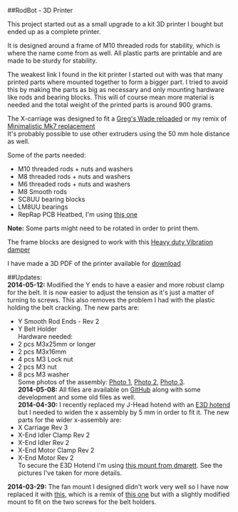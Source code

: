 ##RodBot - 3D Printer  

This project started out as a small upgrade to a kit 3D printer I bought but ended up as a complete printer.  

It is designed around a frame of M10 threaded rods for stability, which is where the name come from as well. All plastic parts are printable and are made to be sturdy for stability.  

The weakest link I found in the kit printer I started out with was that many printed parts where mounted together to form a bigger part. I tried to avoid this by making the parts as big as necessary and only mounting hardware like rods and bearing blocks. This will of course mean more material is needed and the total weight of the printed parts is around 900 grams.  

The X-carriage was designed to fit a [Greg's Wade reloaded](http://www.thingiverse.com/thing:18379) or my remix of [Minimalistic Mk7 replacement](http://www.thingiverse.com/thing:251112)  
It's probably possible to use other extruders using the 50 mm hole distance as well.  

Some of the parts needed:  
* M10 threaded rods + nuts and washers  
* M8 threaded rods + nuts and washers  
* M6 threaded rods + nuts and washers  
* M8 Smooth rods  
* SC8UU bearing blocks  
* LM8UU bearings  
* RepRap PCB Heatbed, I'm using [this one](http://reprap.me/heatbed/mk2-231.html)  

**Note:** Some parts might need to be rotated in order to print them.  

The frame blocks are designed to work with this [Heavy duty Vibration damper](http://www.thingiverse.com/thing:94279 )  

I have made a 3D PDF of the printer available for [download](http://www.thingiverse.com/download:476394)  

##Updates:  
**2014-05-12:** Modified the Y ends to have a easier and more robust clamp for the belt. It is now easier to adjust the tension as it's just a matter of turning to screws. This also removes the problem I had with the plastic holding the belt cracking. The new parts are:  
- Y Smooth Rod Ends - Rev 2
- Y Belt Holder  
Hardware needed:  
- 2 pcs M3x25mm or longer
- 2 pcs M3x16mm
- 4 pcs M3 Lock nut
- 2 pcs M3 nut
- 8 pcs M3 washer  
Some photos of the assembly: [Photo 1](https://raw.githubusercontent.com/hampussandberg/RodBot/master/Renderings%20-%20Images/Photo%202014-05-12%2023%2004%2008.jpg), [Photo 2](https://raw.githubusercontent.com/hampussandberg/RodBot/master/Renderings%20-%20Images/Photo%202014-05-12%2023%2003%2046.jpg), [Photo 3](https://raw.githubusercontent.com/hampussandberg/RodBot/master/Renderings%20-%20Images/Photo%202014-05-12%2023%2003%2052.jpg).  
**2014-05-08:** All files are available on [GitHub](https://github.com/hampussandberg/RodBot) along with some development and some old files as well.  
**2014-04-30:** I recently replaced my J-Head hotend with an [E3D hotend](http://e3d-online.com/E3D-HotEnds) but I needed to widen the x assembly by 5 mm in order to fit it. The new parts for the wider x-assembly are:  
- X Carriage Rev 3  
- X-End Idler Clamp Rev 2  
- X-End Idler Rev 2  
- X-End Motor Clamp Rev 2  
- X-End Motor Rev 2  
To secure the E3D Hotend I'm using [this mount from dmarett](http://www.thingiverse.com/thing:220811). See the pictures I've taken for more details.

**2014-03-29:** The fan mount I designed didn't work very well so I have now replaced it with [this](http://www.thingiverse.com/thing:283862), which is a remix of [this one](http://www.thingiverse.com/thing:30721) but with a slightly modified mount to fit on the two screws for the belt holders.